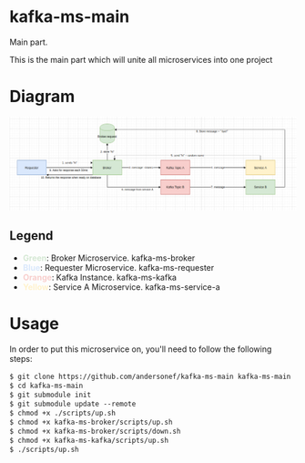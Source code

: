 # kafka-ms-main
Main part.

This is the main part which will unite all microservices into one project

# Diagram

<img src="https://raw.githubusercontent.com/andersonef/kafka-ms-broker/master/ms-diagram.png">

## Legend
<ul>
    <li><strong style="color: #D5E8D4">Green</strong>: Broker Microservice. kafka-ms-broker</li>
    <li><strong style="color: #DAE8FC">Blue</strong>: Requester Microservice. kafka-ms-requester</li>
    <li><strong style="color: #F8CECC">Orange</strong>: Kafka Instance. kafka-ms-kafka</li>
    <li><strong style="color: #FFF2CC">Yellow</strong>: Service A Microservice. kafka-ms-service-a</li>
</ul>

# Usage

In order to put this microservice on, you'll need to follow the following steps:

```shell
$ git clone https://github.com/andersonef/kafka-ms-main kafka-ms-main
$ cd kafka-ms-main
$ git submodule init
$ git submodule update --remote
$ chmod +x ./scripts/up.sh
$ chmod +x kafka-ms-broker/scripts/up.sh
$ chmod +x kafka-ms-broker/scripts/down.sh
$ chmod +x kafka-ms-kafka/scripts/up.sh
$ ./scripts/up.sh
```
